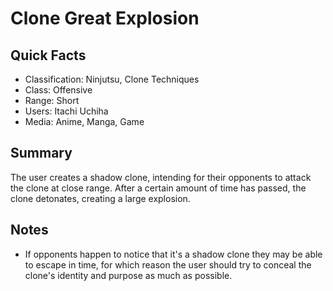 # Clone Great Explosion

## Quick Facts
- Classification: Ninjutsu, Clone Techniques
- Class: Offensive
- Range: Short
- Users: Itachi Uchiha
- Media: Anime, Manga, Game

## Summary
The user creates a shadow clone, intending for their opponents to attack the clone at close range. After a certain amount of time has passed, the clone detonates, creating a large explosion.

## Notes
- If opponents happen to notice that it's a shadow clone they may be able to escape in time, for which reason the user should try to conceal the clone's identity and purpose as much as possible.
